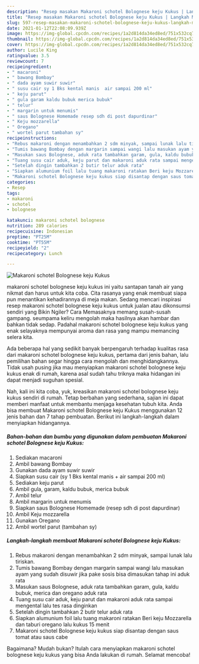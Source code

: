 ```yaml
---
description: "Resep masakan Makaroni schotel Bolognese keju Kukus | Langkah Membuat Makaroni schotel Bolognese keju Kukus Yang Paling Enak"
title: "Resep masakan Makaroni schotel Bolognese keju Kukus | Langkah Membuat Makaroni schotel Bolognese keju Kukus Yang Paling Enak"
slug: 597-resep-masakan-makaroni-schotel-bolognese-keju-kukus-langkah-membuat-makaroni-schotel-bolognese-keju-kukus-yang-paling-enak
date: 2021-01-12T22:08:09.939Z
image: https://img-global.cpcdn.com/recipes/1a2d814da34ed8ed/751x532cq70/makaroni-schotel-bolognese-keju-kukus-foto-resep-utama.jpg
thumbnail: https://img-global.cpcdn.com/recipes/1a2d814da34ed8ed/751x532cq70/makaroni-schotel-bolognese-keju-kukus-foto-resep-utama.jpg
cover: https://img-global.cpcdn.com/recipes/1a2d814da34ed8ed/751x532cq70/makaroni-schotel-bolognese-keju-kukus-foto-resep-utama.jpg
author: Lucile King
ratingvalue: 3.5
reviewcount: 7
recipeingredient:
- " macaroni"
- " bawang Bombay"
- " dada ayam suwir suwir"
- " susu cair sy 1 Bks kental manis  air sampai 200 ml"
- " keju parut"
- " gula garam kaldu bubuk merica bubuk"
- " telur"
- " margarin untuk menumis"
- " saus Bolognese Homemade resep sdh di post dapurdinar"
- " Keju mozzarella"
- " Oregano"
- " wortel parut tambahan sy"
recipeinstructions:
- "Rebus makaroni dengan menambahkan 2 sdm minyak, sampai lunak lalu tiriskan."
- "Tumis bawang Bombay dengan margarin sampai wangi lalu masukan ayam yang sudah disuwir jika pake sosis bisa dimasukan tahap ini aduk rata"
- "Masukan saus Bolognese, aduk rata tambahkan garam, gula, kaldu bubuk, merica dan oregano aduk rata"
- "Tuang susu cair aduk, keju parut dan makaroni aduk rata sampai mengental lalu tes rasa dinginkan"
- "Setelah dingin tambahkan 2 butir telur aduk rata"
- "Siapkan alumunium foil lalu tuang makaroni ratakan Beri keju Mozzarella dan taburi oregano lalu kukus 15 menit"
- "Makaroni schotel Bolognese keju kukus siap disantap dengan saus tomat atau saus cabe"
categories:
- Resep
tags:
- makaroni
- schotel
- bolognese

katakunci: makaroni schotel bolognese 
nutrition: 289 calories
recipecuisine: Indonesian
preptime: "PT25M"
cooktime: "PT55M"
recipeyield: "2"
recipecategory: Lunch

---
```



![Makaroni schotel Bolognese keju Kukus](https://img-global.cpcdn.com/recipes/1a2d814da34ed8ed/751x532cq70/makaroni-schotel-bolognese-keju-kukus-foto-resep-utama.jpg)


makaroni schotel bolognese keju kukus ini yaitu santapan tanah air yang nikmat dan harus untuk kita coba. Cita rasanya yang enak membuat siapa pun menantikan kehadirannya di meja makan.
Sedang mencari inspirasi resep makaroni schotel bolognese keju kukus untuk jualan atau dikonsumsi sendiri yang Bikin Ngiler? Cara Memasaknya memang susah-susah gampang. seumpama keliru mengolah maka hasilnya akan hambar dan bahkan tidak sedap. Padahal makaroni schotel bolognese keju kukus yang enak selayaknya mempunyai aroma dan rasa yang mampu memancing selera kita.



Ada beberapa hal yang sedikit banyak berpengaruh terhadap kualitas rasa dari makaroni schotel bolognese keju kukus, pertama dari jenis bahan, lalu pemilihan bahan segar hingga cara mengolah dan menghidangkannya. Tidak usah pusing jika mau menyiapkan makaroni schotel bolognese keju kukus enak di rumah, karena asal sudah tahu triknya maka hidangan ini dapat menjadi suguhan spesial.


Nah, kali ini kita coba, yuk, kreasikan makaroni schotel bolognese keju kukus sendiri di rumah. Tetap berbahan yang sederhana, sajian ini dapat memberi manfaat untuk membantu menjaga kesehatan tubuh kita. Anda bisa membuat Makaroni schotel Bolognese keju Kukus menggunakan 12 jenis bahan dan 7 tahap pembuatan. Berikut ini langkah-langkah dalam menyiapkan hidangannya.

<!--inarticleads1-->

##### Bahan-bahan dan bumbu yang digunakan dalam pembuatan Makaroni schotel Bolognese keju Kukus:

1. Sediakan  macaroni
1. Ambil  bawang Bombay
1. Gunakan  dada ayam suwir suwir
1. Siapkan  susu cair (sy 1 Bks kental manis + air sampai 200 ml)
1. Sediakan  keju parut
1. Ambil  gula, garam, kaldu bubuk, merica bubuk
1. Ambil  telur
1. Ambil  margarin untuk menumis
1. Siapkan  saus Bolognese Homemade (resep sdh di post dapurdinar)
1. Ambil  Keju mozzarella
1. Gunakan  Oregano
1. Ambil  wortel parut (tambahan sy)




<!--inarticleads2-->

##### Langkah-langkah membuat Makaroni schotel Bolognese keju Kukus:

1. Rebus makaroni dengan menambahkan 2 sdm minyak, sampai lunak lalu tiriskan.
1. Tumis bawang Bombay dengan margarin sampai wangi lalu masukan ayam yang sudah disuwir jika pake sosis bisa dimasukan tahap ini aduk rata
1. Masukan saus Bolognese, aduk rata tambahkan garam, gula, kaldu bubuk, merica dan oregano aduk rata
1. Tuang susu cair aduk, keju parut dan makaroni aduk rata sampai mengental lalu tes rasa dinginkan
1. Setelah dingin tambahkan 2 butir telur aduk rata
1. Siapkan alumunium foil lalu tuang makaroni ratakan Beri keju Mozzarella dan taburi oregano lalu kukus 15 menit
1. Makaroni schotel Bolognese keju kukus siap disantap dengan saus tomat atau saus cabe




Bagaimana? Mudah bukan? Itulah cara menyiapkan makaroni schotel bolognese keju kukus yang bisa Anda lakukan di rumah. Selamat mencoba!

